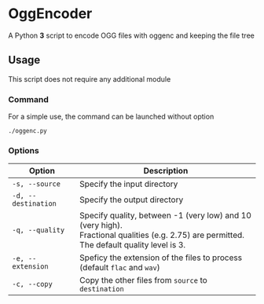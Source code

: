 # OggEncoder
A Python **3** script to encode OGG files with oggenc and keeping the file tree

## Usage
This script does not require any additional module

### Command
For a simple use, the command can be launched without option
```
./oggenc.py
```

### Options
| Option                   | Description                                    |
|--------------------------|------------------------------------------------|
| `-s, --source`      | Specify the input directory                         |
| `-d, --destination` | Specify the output directory                        |
| `-q, --quality`     | Specify quality, between -1 (very low) and 10 (very high).<br>Fractional qualities (e.g. 2.75) are permitted.<br>The default quality level is 3. |
| `-e, --extension`   | Speficy the extension of the files to process (default `flac` and `wav`) |
| `-c, --copy`        | Copy the other files from `source` to `destination` |
